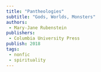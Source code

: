 ```yaml
---
title: "Pantheologies"
subtitle: "Gods, Worlds, Monsters"
authors:
 - Mary-Jane Rubenstein
publishers:
 - Columbia University Press
publish: 2018
tags: 
 - nonfic
 - spirituality
---
```


